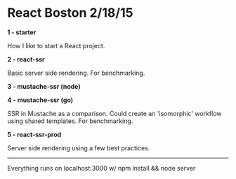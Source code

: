 # React Boston 2/18/15

**1 - starter**

How I like to start a React project.

**2 - react-ssr**

Basic server side rendering. For benchmarking.

**3 - mustache-ssr (node)**

**4 - mustache-ssr (go)**

SSR in Mustache as a comparison. Could create an 'isomorphic' workflow using shared templates. For benchmarking.

**5 - react-ssr-prod**

Server side rendering using a few best practices.

---

Everything runs on localhost:3000 w/ npm install && node server
